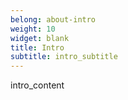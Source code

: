 ```yaml
---
belong: about-intro
weight: 10
widget: blank
title: Intro
subtitle: intro_subtitle
---
```


intro_content